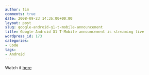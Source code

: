 ```yaml
---
author: tim
comments: true
date: 2008-09-23 14:36:00+00:00
layout: post
slug: google-android-g1-t-mobile-announcement
title: Google Android G1 T-Mobile announcement is streaming live
wordpress_id: 173
categories:
- Code
tags:
- Android
---
```


Watch it [here](http://announcement.t-mobileg1.com/)
